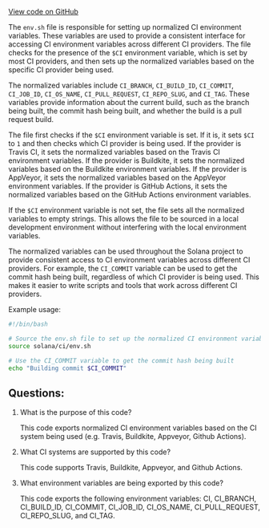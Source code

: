 [View code on GitHub](https://github.com/solana-labs/solana/blob/master/ci/env.sh)

The `env.sh` file is responsible for setting up normalized CI environment variables. These variables are used to provide a consistent interface for accessing CI environment variables across different CI providers. The file checks for the presence of the `$CI` environment variable, which is set by most CI providers, and then sets up the normalized variables based on the specific CI provider being used.

The normalized variables include `CI_BRANCH`, `CI_BUILD_ID`, `CI_COMMIT`, `CI_JOB_ID`, `CI_OS_NAME`, `CI_PULL_REQUEST`, `CI_REPO_SLUG`, and `CI_TAG`. These variables provide information about the current build, such as the branch being built, the commit hash being built, and whether the build is a pull request build.

The file first checks if the `$CI` environment variable is set. If it is, it sets `$CI` to `1` and then checks which CI provider is being used. If the provider is Travis CI, it sets the normalized variables based on the Travis CI environment variables. If the provider is Buildkite, it sets the normalized variables based on the Buildkite environment variables. If the provider is AppVeyor, it sets the normalized variables based on the AppVeyor environment variables. If the provider is GitHub Actions, it sets the normalized variables based on the GitHub Actions environment variables.

If the `$CI` environment variable is not set, the file sets all the normalized variables to empty strings. This allows the file to be sourced in a local development environment without interfering with the local environment variables.

The normalized variables can be used throughout the Solana project to provide consistent access to CI environment variables across different CI providers. For example, the `CI_COMMIT` variable can be used to get the commit hash being built, regardless of which CI provider is being used. This makes it easier to write scripts and tools that work across different CI providers. 

Example usage:

```bash
#!/bin/bash

# Source the env.sh file to set up the normalized CI environment variables
source solana/ci/env.sh

# Use the CI_COMMIT variable to get the commit hash being built
echo "Building commit $CI_COMMIT"
```
## Questions: 
 1. What is the purpose of this code?
    
    This code exports normalized CI environment variables based on the CI system being used (e.g. Travis, Buildkite, Appveyor, Github Actions).

2. What CI systems are supported by this code?
    
    This code supports Travis, Buildkite, Appveyor, and Github Actions.

3. What environment variables are being exported by this code?
    
    This code exports the following environment variables: CI, CI_BRANCH, CI_BUILD_ID, CI_COMMIT, CI_JOB_ID, CI_OS_NAME, CI_PULL_REQUEST, CI_REPO_SLUG, and CI_TAG.